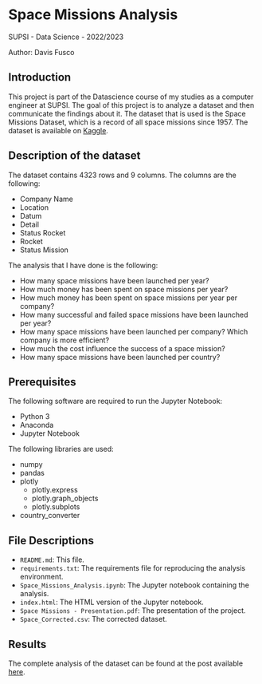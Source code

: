 # Space Missions Analysis
SUPSI - Data Science - 2022/2023

Author: Davis Fusco

## Introduction
This project is part of the Datascience course of my studies as a computer engineer at SUPSI. The goal of this project is to analyze a dataset and then communicate the findings about it. The dataset that is used is the Space Missions Dataset, which is a record of all space missions since 1957. The dataset is available on [Kaggle](https://www.kaggle.com/agirlcoding/all-space-missions-from-1957).

## Description of the dataset
The dataset contains 4323 rows and 9 columns. The columns are the following:
- Company Name
- Location
- Datum
- Detail
- Status Rocket
- Rocket
- Status Mission

The analysis that I have done is the following:
- How many space missions have been launched per year?
- How much money has been spent on space missions per year?
- How much money has been spent on space missions per year per company?
- How many successful and failed space missions have been launched per year?
- How many space missions have been launched per company? Which company is more efficient?
- How much the cost influence the success of a space mission?
- How many space missions have been launched per country?

## Prerequisites
The following software are required to run the Jupyter Notebook:
- Python 3
- Anaconda
- Jupyter Notebook

The following libraries are used:
* numpy
* pandas
* plotly
  * plotly.express
  * plotly.graph_objects
  * plotly.subplots
* country_converter

## File Descriptions
* `README.md`: This file.
* `requirements.txt`: The requirements file for reproducing the analysis environment.
* `Space_Missions_Analysis.ipynb`: The Jupyter notebook containing the analysis.
* `index.html`: The HTML version of the Jupyter notebook.
* `Space Missions - Presentation.pdf`: The presentation of the project.
* `Space_Corrected.csv`: The corrected dataset.

## Results
The complete analysis of the dataset can be found at the post available [here](https://davisf20.github.io/space-missions-analysis/).
